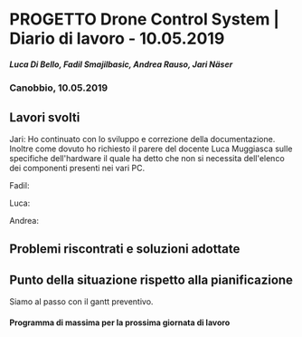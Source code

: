 # PROGETTO Drone Control System | Diario di lavoro - 10.05.2019
##### Luca Di Bello, Fadil Smajilbasic, Andrea Rauso, Jari Näser
### Canobbio, 10.05.2019

## Lavori svolti

Jari:
Ho continuato con lo sviluppo e correzione della documentazione.
Inoltre come dovuto ho richiesto il parere del docente Luca Muggiasca sulle
specifiche dell'hardware il quale ha detto che non si necessita dell'elenco dei
componenti presenti nei vari PC.

Fadil:

Luca:

Andrea:



## Problemi riscontrati e soluzioni adottate

## Punto della situazione rispetto alla pianificazione
Siamo al passo con il gantt preventivo.

#### Programma di massima per la prossima giornata di lavoro

